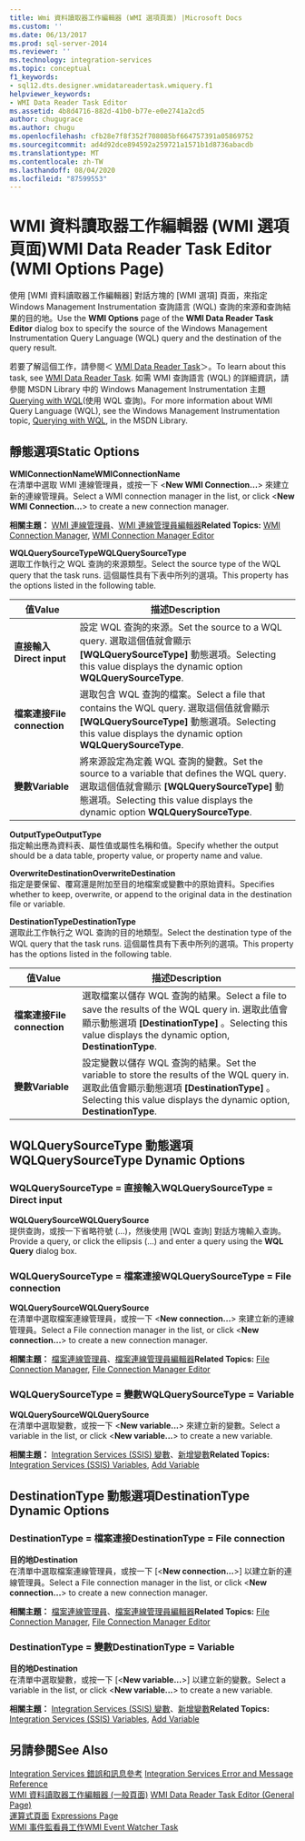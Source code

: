 ```yaml
---
title: Wmi 資料讀取器工作編輯器 (WMI 選項頁面) |Microsoft Docs
ms.custom: ''
ms.date: 06/13/2017
ms.prod: sql-server-2014
ms.reviewer: ''
ms.technology: integration-services
ms.topic: conceptual
f1_keywords:
- sql12.dts.designer.wmidatareadertask.wmiquery.f1
helpviewer_keywords:
- WMI Data Reader Task Editor
ms.assetid: 4b8d4716-882d-41b0-b77e-e0e2741a2cd5
author: chugugrace
ms.author: chugu
ms.openlocfilehash: cfb28e7f8f352f708085bf664757391a05869752
ms.sourcegitcommit: ad4d92dce894592a259721a1571b1d8736abacdb
ms.translationtype: MT
ms.contentlocale: zh-TW
ms.lasthandoff: 08/04/2020
ms.locfileid: "87599553"
---
```

# <a name="wmi-data-reader-task-editor-wmi-options-page"></a><span data-ttu-id="d4804-102">WMI 資料讀取器工作編輯器 (WMI 選項頁面)</span><span class="sxs-lookup"><span data-stu-id="d4804-102">WMI Data Reader Task Editor (WMI Options Page)</span></span>
  <span data-ttu-id="d4804-103">使用 [WMI 資料讀取器工作編輯器]  對話方塊的 [WMI 選項]  頁面，來指定 Windows Management Instrumentation 查詢語言 (WQL) 查詢的來源和查詢結果的目的地。</span><span class="sxs-lookup"><span data-stu-id="d4804-103">Use the **WMI Options** page of the **WMI Data Reader Task Editor** dialog box to specify the source of the Windows Management Instrumentation Query Language (WQL) query and the destination of the query result.</span></span>  
  
 <span data-ttu-id="d4804-104">若要了解這個工作，請參閱＜ [WMI Data Reader Task](control-flow/wmi-data-reader-task.md)＞。</span><span class="sxs-lookup"><span data-stu-id="d4804-104">To learn about this task, see [WMI Data Reader Task](control-flow/wmi-data-reader-task.md).</span></span> <span data-ttu-id="d4804-105">如需 WMI 查詢語言 (WQL) 的詳細資訊，請參閱 MSDN Library 中的 Windows Management Instrumentation 主題 [Querying with WQL](https://go.microsoft.com/fwlink/?LinkId=79045)(使用 WQL 查詢)。</span><span class="sxs-lookup"><span data-stu-id="d4804-105">For more information about WMI Query Language (WQL), see the Windows Management Instrumentation topic, [Querying with WQL](https://go.microsoft.com/fwlink/?LinkId=79045), in the MSDN Library.</span></span>  
  
## <a name="static-options"></a><span data-ttu-id="d4804-106">靜態選項</span><span class="sxs-lookup"><span data-stu-id="d4804-106">Static Options</span></span>  
 <span data-ttu-id="d4804-107">**WMIConnectionName**</span><span class="sxs-lookup"><span data-stu-id="d4804-107">**WMIConnectionName**</span></span>  
 <span data-ttu-id="d4804-108">在清單中選取 WMI 連線管理員，或按一下 \<**New WMI Connection...**> 來建立新的連線管理員。</span><span class="sxs-lookup"><span data-stu-id="d4804-108">Select a WMI connection manager in the list, or click \<**New WMI Connection...**> to create a new connection manager.</span></span>  
  
 <span data-ttu-id="d4804-109">**相關主題：** [WMI 連線管理員](connection-manager/wmi-connection-manager.md)、[WMI 連線管理員編輯器](../../2014/integration-services/wmi-connection-manager-editor.md)</span><span class="sxs-lookup"><span data-stu-id="d4804-109">**Related Topics:** [WMI Connection Manager](connection-manager/wmi-connection-manager.md), [WMI Connection Manager Editor](../../2014/integration-services/wmi-connection-manager-editor.md)</span></span>  
  
 <span data-ttu-id="d4804-110">**WQLQuerySourceType**</span><span class="sxs-lookup"><span data-stu-id="d4804-110">**WQLQuerySourceType**</span></span>  
 <span data-ttu-id="d4804-111">選取工作執行之 WQL 查詢的來源類型。</span><span class="sxs-lookup"><span data-stu-id="d4804-111">Select the source type of the WQL query that the task runs.</span></span> <span data-ttu-id="d4804-112">這個屬性具有下表中所列的選項。</span><span class="sxs-lookup"><span data-stu-id="d4804-112">This property has the options listed in the following table.</span></span>  
  
|<span data-ttu-id="d4804-113">值</span><span class="sxs-lookup"><span data-stu-id="d4804-113">Value</span></span>|<span data-ttu-id="d4804-114">描述</span><span class="sxs-lookup"><span data-stu-id="d4804-114">Description</span></span>|  
|-----------|-----------------|  
|<span data-ttu-id="d4804-115">**直接輸入**</span><span class="sxs-lookup"><span data-stu-id="d4804-115">**Direct input**</span></span>|<span data-ttu-id="d4804-116">設定 WQL 查詢的來源。</span><span class="sxs-lookup"><span data-stu-id="d4804-116">Set the source to a WQL query.</span></span> <span data-ttu-id="d4804-117">選取這個值就會顯示 **[WQLQuerySourceType]** 動態選項。</span><span class="sxs-lookup"><span data-stu-id="d4804-117">Selecting this value displays the dynamic option **WQLQuerySourceType**.</span></span>|  
|<span data-ttu-id="d4804-118">**檔案連接**</span><span class="sxs-lookup"><span data-stu-id="d4804-118">**File connection**</span></span>|<span data-ttu-id="d4804-119">選取包含 WQL 查詢的檔案。</span><span class="sxs-lookup"><span data-stu-id="d4804-119">Select a file that contains the WQL query.</span></span> <span data-ttu-id="d4804-120">選取這個值就會顯示 **[WQLQuerySourceType]** 動態選項。</span><span class="sxs-lookup"><span data-stu-id="d4804-120">Selecting this value displays the dynamic option **WQLQuerySourceType**.</span></span>|  
|<span data-ttu-id="d4804-121">**變數**</span><span class="sxs-lookup"><span data-stu-id="d4804-121">**Variable**</span></span>|<span data-ttu-id="d4804-122">將來源設定為定義 WQL 查詢的變數。</span><span class="sxs-lookup"><span data-stu-id="d4804-122">Set the source to a variable that defines the WQL query.</span></span> <span data-ttu-id="d4804-123">選取這個值就會顯示 **[WQLQuerySourceType]** 動態選項。</span><span class="sxs-lookup"><span data-stu-id="d4804-123">Selecting this value displays the dynamic option **WQLQuerySourceType**.</span></span>|  
  
 <span data-ttu-id="d4804-124">**OutputType**</span><span class="sxs-lookup"><span data-stu-id="d4804-124">**OutputType**</span></span>  
 <span data-ttu-id="d4804-125">指定輸出應為資料表、屬性值或屬性名稱和值。</span><span class="sxs-lookup"><span data-stu-id="d4804-125">Specify whether the output should be a data table, property value, or property name and value.</span></span>  
  
 <span data-ttu-id="d4804-126">**OverwriteDestination**</span><span class="sxs-lookup"><span data-stu-id="d4804-126">**OverwriteDestination**</span></span>  
 <span data-ttu-id="d4804-127">指定是要保留、覆寫還是附加至目的地檔案或變數中的原始資料。</span><span class="sxs-lookup"><span data-stu-id="d4804-127">Specifies whether to keep, overwrite, or append to the original data in the destination file or variable.</span></span>  
  
 <span data-ttu-id="d4804-128">**DestinationType**</span><span class="sxs-lookup"><span data-stu-id="d4804-128">**DestinationType**</span></span>  
 <span data-ttu-id="d4804-129">選取此工作執行之 WQL 查詢的目的地類型。</span><span class="sxs-lookup"><span data-stu-id="d4804-129">Select the destination type of the WQL query that the task runs.</span></span> <span data-ttu-id="d4804-130">這個屬性具有下表中所列的選項。</span><span class="sxs-lookup"><span data-stu-id="d4804-130">This property has the options listed in the following table.</span></span>  
  
|<span data-ttu-id="d4804-131">值</span><span class="sxs-lookup"><span data-stu-id="d4804-131">Value</span></span>|<span data-ttu-id="d4804-132">描述</span><span class="sxs-lookup"><span data-stu-id="d4804-132">Description</span></span>|  
|-----------|-----------------|  
|<span data-ttu-id="d4804-133">**檔案連接**</span><span class="sxs-lookup"><span data-stu-id="d4804-133">**File connection**</span></span>|<span data-ttu-id="d4804-134">選取檔案以儲存 WQL 查詢的結果。</span><span class="sxs-lookup"><span data-stu-id="d4804-134">Select a file to save the results of the WQL query in.</span></span> <span data-ttu-id="d4804-135">選取此值會顯示動態選項 **[DestinationType]** 。</span><span class="sxs-lookup"><span data-stu-id="d4804-135">Selecting this value displays the dynamic option, **DestinationType**.</span></span>|  
|<span data-ttu-id="d4804-136">**變數**</span><span class="sxs-lookup"><span data-stu-id="d4804-136">**Variable**</span></span>|<span data-ttu-id="d4804-137">設定變數以儲存 WQL 查詢的結果。</span><span class="sxs-lookup"><span data-stu-id="d4804-137">Set the variable to store the results of the WQL query in.</span></span> <span data-ttu-id="d4804-138">選取此值會顯示動態選項 **[DestinationType]** 。</span><span class="sxs-lookup"><span data-stu-id="d4804-138">Selecting this value displays the dynamic option, **DestinationType**.</span></span>|  
  
## <a name="wqlquerysourcetype-dynamic-options"></a><span data-ttu-id="d4804-139">WQLQuerySourceType 動態選項</span><span class="sxs-lookup"><span data-stu-id="d4804-139">WQLQuerySourceType Dynamic Options</span></span>  
  
### <a name="wqlquerysourcetype--direct-input"></a><span data-ttu-id="d4804-140">WQLQuerySourceType = 直接輸入</span><span class="sxs-lookup"><span data-stu-id="d4804-140">WQLQuerySourceType = Direct input</span></span>  
 <span data-ttu-id="d4804-141">**WQLQuerySource**</span><span class="sxs-lookup"><span data-stu-id="d4804-141">**WQLQuerySource**</span></span>  
 <span data-ttu-id="d4804-142">提供查詢，或按一下省略符號 (...)，然後使用 [WQL 查詢]  對話方塊輸入查詢。</span><span class="sxs-lookup"><span data-stu-id="d4804-142">Provide a query, or click the ellipsis (...) and enter a query using the **WQL Query** dialog box.</span></span>  
  
### <a name="wqlquerysourcetype--file-connection"></a><span data-ttu-id="d4804-143">WQLQuerySourceType = 檔案連接</span><span class="sxs-lookup"><span data-stu-id="d4804-143">WQLQuerySourceType = File connection</span></span>  
 <span data-ttu-id="d4804-144">**WQLQuerySource**</span><span class="sxs-lookup"><span data-stu-id="d4804-144">**WQLQuerySource**</span></span>  
 <span data-ttu-id="d4804-145">在清單中選取檔案連線管理員，或按一下 \<**New connection...**> 來建立新的連線管理員。</span><span class="sxs-lookup"><span data-stu-id="d4804-145">Select a File connection manager in the list, or click \<**New connection...**> to create a new connection manager.</span></span>  
  
 <span data-ttu-id="d4804-146">**相關主題：** [檔案連線管理員](connection-manager/file-connection-manager.md)、[檔案連線管理員編輯器](../../2014/integration-services/file-connection-manager-editor.md)</span><span class="sxs-lookup"><span data-stu-id="d4804-146">**Related Topics:** [File Connection Manager](connection-manager/file-connection-manager.md), [File Connection Manager Editor](../../2014/integration-services/file-connection-manager-editor.md)</span></span>  
  
### <a name="wqlquerysourcetype--variable"></a><span data-ttu-id="d4804-147">WQLQuerySourceType = 變數</span><span class="sxs-lookup"><span data-stu-id="d4804-147">WQLQuerySourceType = Variable</span></span>  
 <span data-ttu-id="d4804-148">**WQLQuerySource**</span><span class="sxs-lookup"><span data-stu-id="d4804-148">**WQLQuerySource**</span></span>  
 <span data-ttu-id="d4804-149">在清單中選取變數，或按一下 \<**New variable...**> 來建立新的變數。</span><span class="sxs-lookup"><span data-stu-id="d4804-149">Select a variable in the list, or click \<**New variable...**> to create a new variable.</span></span>  
  
 <span data-ttu-id="d4804-150">**相關主題：** [Integration Services &#40;SSIS&#41; 變數](integration-services-ssis-variables.md)、[新增變數](../../2014/integration-services/add-variable.md)</span><span class="sxs-lookup"><span data-stu-id="d4804-150">**Related Topics:** [Integration Services &#40;SSIS&#41; Variables](integration-services-ssis-variables.md), [Add Variable](../../2014/integration-services/add-variable.md)</span></span>  
  
## <a name="destinationtype-dynamic-options"></a><span data-ttu-id="d4804-151">DestinationType 動態選項</span><span class="sxs-lookup"><span data-stu-id="d4804-151">DestinationType Dynamic Options</span></span>  
  
### <a name="destinationtype--file-connection"></a><span data-ttu-id="d4804-152">DestinationType = 檔案連接</span><span class="sxs-lookup"><span data-stu-id="d4804-152">DestinationType = File connection</span></span>  
 <span data-ttu-id="d4804-153">**目的地**</span><span class="sxs-lookup"><span data-stu-id="d4804-153">**Destination**</span></span>  
 <span data-ttu-id="d4804-154">在清單中選取檔案連線管理員，或按一下 [\<**New connection...**>] 以建立新的連線管理員。</span><span class="sxs-lookup"><span data-stu-id="d4804-154">Select a File connection manager in the list, or click \<**New connection...**> to create a new connection manager.</span></span>  
  
 <span data-ttu-id="d4804-155">**相關主題：** [檔案連線管理員](connection-manager/file-connection-manager.md)、[檔案連線管理員編輯器](../../2014/integration-services/file-connection-manager-editor.md)</span><span class="sxs-lookup"><span data-stu-id="d4804-155">**Related Topics:** [File Connection Manager](connection-manager/file-connection-manager.md), [File Connection Manager Editor](../../2014/integration-services/file-connection-manager-editor.md)</span></span>  
  
### <a name="destinationtype--variable"></a><span data-ttu-id="d4804-156">DestinationType = 變數</span><span class="sxs-lookup"><span data-stu-id="d4804-156">DestinationType = Variable</span></span>  
 <span data-ttu-id="d4804-157">**目的地**</span><span class="sxs-lookup"><span data-stu-id="d4804-157">**Destination**</span></span>  
 <span data-ttu-id="d4804-158">在清單中選取變數，或按一下 [\<**New variable...**>] 以建立新的變數。</span><span class="sxs-lookup"><span data-stu-id="d4804-158">Select a variable in the list, or click \<**New variable...**> to create a new variable.</span></span>  
  
 <span data-ttu-id="d4804-159">**相關主題：** [Integration Services &#40;SSIS&#41; 變數](integration-services-ssis-variables.md)、[新增變數](../../2014/integration-services/add-variable.md)</span><span class="sxs-lookup"><span data-stu-id="d4804-159">**Related Topics:** [Integration Services &#40;SSIS&#41; Variables](integration-services-ssis-variables.md), [Add Variable](../../2014/integration-services/add-variable.md)</span></span>  
  
## <a name="see-also"></a><span data-ttu-id="d4804-160">另請參閱</span><span class="sxs-lookup"><span data-stu-id="d4804-160">See Also</span></span>  
 <span data-ttu-id="d4804-161">[Integration Services 錯誤和訊息參考](../../2014/integration-services/integration-services-error-and-message-reference.md) </span><span class="sxs-lookup"><span data-stu-id="d4804-161">[Integration Services Error and Message Reference](../../2014/integration-services/integration-services-error-and-message-reference.md) </span></span>  
 <span data-ttu-id="d4804-162">[WMI 資料讀取器工作編輯器 &#40;一般頁面&#41;](general-page-of-integration-services-designers-options.md) </span><span class="sxs-lookup"><span data-stu-id="d4804-162">[WMI Data Reader Task Editor &#40;General Page&#41;](general-page-of-integration-services-designers-options.md) </span></span>  
 <span data-ttu-id="d4804-163">[運算式頁面](expressions/expressions-page.md) </span><span class="sxs-lookup"><span data-stu-id="d4804-163">[Expressions Page](expressions/expressions-page.md) </span></span>  
 [<span data-ttu-id="d4804-164">WMI 事件監看員工作</span><span class="sxs-lookup"><span data-stu-id="d4804-164">WMI Event Watcher Task</span></span>](control-flow/wmi-event-watcher-task.md)  
  
  
